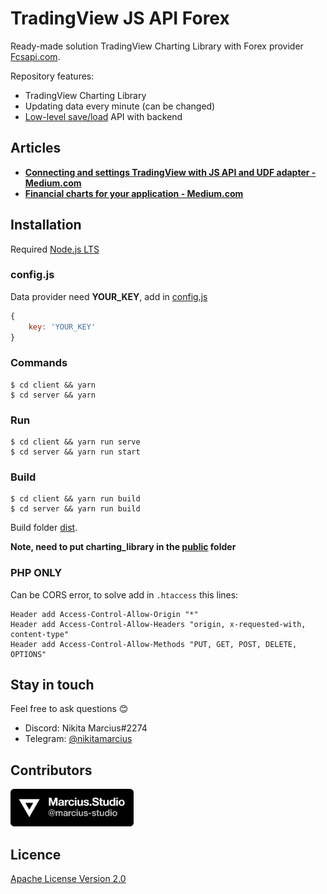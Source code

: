 # TradingView JS API Forex

Ready-made solution TradingView Charting Library with Forex provider [Fcsapi.com](https://fcsapi.com/). 

Repository features:

* TradingView Charting Library
* Updating data every minute (can be changed)
* [Low-level save/load](https://github.com/tradingview/charting_library/wiki/Saving-and-Loading-Charts) API with backend

## Articles

* **[Connecting and settings TradingView with JS API and UDF adapter - Medium.com](https://medium.com/marcius-studio/connecting-and-settings-tradingview-with-js-api-and-udf-adapter-b790297a31fa)**
* **[Financial charts for your application - Medium.com](https://medium.com/marcius-studio/financial-charts-for-your-application-cfcceb147786)**

## Installation

Required [Node.js LTS](https://nodejs.org/en/)

### config.js

Data provider need **YOUR_KEY**, add in [config.js](/config.js)

```javascript
{
    key: 'YOUR_KEY'
}
```

### Commands

```node
$ cd client && yarn
$ cd server && yarn
```

### Run

```node
$ cd client && yarn run serve
$ cd server && yarn run start
```

### Build

```node
$ cd client && yarn run build
$ cd server && yarn run build
```
Build folder [dist](/dist). 

**Note, need to put charting_library in the [public](client/public) folder**

### PHP ONLY

Can be CORS error, to solve add in `.htaccess` this lines:

```
Header add Access-Control-Allow-Origin "*"
Header add Access-Control-Allow-Headers "origin, x-requested-with, content-type"
Header add Access-Control-Allow-Methods "PUT, GET, POST, DELETE, OPTIONS"
```

## Stay in touch

Feel free to ask questions 😊

* Discord: Nikita Marcius#2274
* Telegram: [@nikitamarcius](https://ttttt.me/nikitamarcius)

## Contributors

<a href="https://github.com/marcius-studio">
<img src="https://raw.githubusercontent.com/marcius-studio/storage/master/badge-marcius-studio.svg" height="60">
</a>

## Licence

[Apache License Version 2.0](LICENSE.md)
